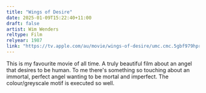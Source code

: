 ```yaml
---
title: "Wings of Desire"
date: 2025-01-09T15:22:40+11:00
draft: false
artist: Wim Wenders
reltype: Film
relyear: 1987
link: "https://tv.apple.com/au/movie/wings-of-desire/umc.cmc.5gbf979hprqpwjav1gclkmbc1"
---
```


This is my favourite movie of all time. A truly beautiful film about an angel that desires to be human. To me there's something so touching about an immortal, perfect angel wanting to be mortal and imperfect. The colour/greyscale motif is executed so well. 

